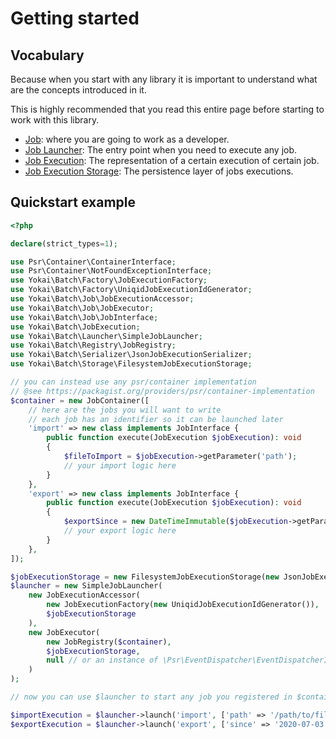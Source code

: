 # Getting started

## Vocabulary

Because when you start with any library
it is important to understand what are the concepts introduced in it.

This is highly recommended that you read this entire page
before starting to work with this library.

- [Job](domain/job.md): where you are going to work as a developer.
- [Job Launcher](domain/job-launcher.md): The entry point when you need to execute any job.
- [Job Execution](domain/job-execution.md): The representation of a certain execution of certain job.
- [Job Execution Storage](domain/job-execution-storage.md): The persistence layer of jobs executions.

## Quickstart example

```php
<?php

declare(strict_types=1);

use Psr\Container\ContainerInterface;
use Psr\Container\NotFoundExceptionInterface;
use Yokai\Batch\Factory\JobExecutionFactory;
use Yokai\Batch\Factory\UniqidJobExecutionIdGenerator;
use Yokai\Batch\Job\JobExecutionAccessor;
use Yokai\Batch\Job\JobExecutor;
use Yokai\Batch\Job\JobInterface;
use Yokai\Batch\JobExecution;
use Yokai\Batch\Launcher\SimpleJobLauncher;
use Yokai\Batch\Registry\JobRegistry;
use Yokai\Batch\Serializer\JsonJobExecutionSerializer;
use Yokai\Batch\Storage\FilesystemJobExecutionStorage;

// you can instead use any psr/container implementation
// @see https://packagist.org/providers/psr/container-implementation
$container = new JobContainer([
    // here are the jobs you will want to write
    // each job has an identifier so it can be launched later
    'import' => new class implements JobInterface {
        public function execute(JobExecution $jobExecution): void
        {
            $fileToImport = $jobExecution->getParameter('path');
            // your import logic here
        }
    },
    'export' => new class implements JobInterface {
        public function execute(JobExecution $jobExecution): void
        {
            $exportSince = new DateTimeImmutable($jobExecution->getParameter('since'));
            // your export logic here
        }
    },
]);

$jobExecutionStorage = new FilesystemJobExecutionStorage(new JsonJobExecutionSerializer(), '/dir/where/jobs/are/stored');
$launcher = new SimpleJobLauncher(
    new JobExecutionAccessor(
        new JobExecutionFactory(new UniqidJobExecutionIdGenerator()), 
        $jobExecutionStorage
    ),
    new JobExecutor(
        new JobRegistry($container),
        $jobExecutionStorage,
        null // or an instance of \Psr\EventDispatcher\EventDispatcherInterface
    )
);

// now you can use $launcher to start any job you registered in $container

$importExecution = $launcher->launch('import', ['path' => '/path/to/file/to/import']);
$exportExecution = $launcher->launch('export', ['since' => '2020-07-03']);
```
